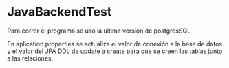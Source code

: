 # JavaBackendTest

Para correr el programa se usó la ultima versión de postgresSQL

En aplication.properties se actualiza el valor de conexión a la base de datos y el valor del JPA DDL de update a create para que se creen las tablas
junto a las relaciones.

